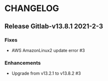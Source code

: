 # CHANGELOG

## Release Gitlab-v13.8.1  2021-2-3

### Fixes
- AWS AmazonLinux2 update error #3

### Enhancements
- Upgrade from v13.2.1 to v13.8.2 #3




